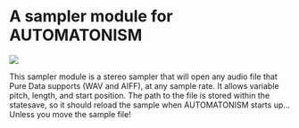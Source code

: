 # A sampler module for AUTOMATONISM

![](https://raw.githubusercontent.com/megalon/pd-AUTOMATONISM-sampler/master/AUTOMATONISM-sampler-image.PNG)

This sampler module is a stereo sampler that will open any audio file that Pure Data supports (WAV and AIFF), at any sample rate. It allows variable pitch, length, and start position. The path to the file is stored within the statesave, so it should reload the sample when AUTOMATONISM starts up... Unless you move the sample file!
